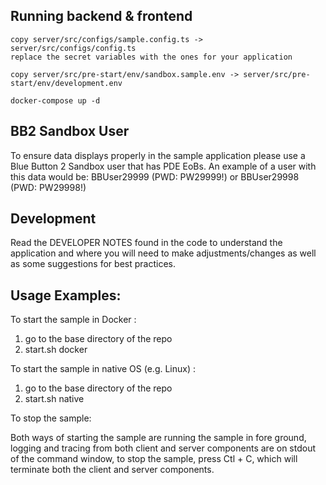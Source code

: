Running backend & frontend
---------------
    
    copy server/src/configs/sample.config.ts -> server/src/configs/config.ts
    replace the secret variables with the ones for your application

    copy server/src/pre-start/env/sandbox.sample.env -> server/src/pre-start/env/development.env

    docker-compose up -d

BB2 Sandbox User
-----------
To ensure data displays properly in the sample application please use a 
Blue Button 2 Sandbox user that has PDE EoBs.  An example of a user with this
data would be:  BBUser29999 (PWD: PW29999!) or BBUser29998 (PWD: PW29998!)

Development
-----------
Read the DEVELOPER NOTES found in the code to understand the application
and where you will need to make adjustments/changes as well as some 
suggestions for best practices.

Usage Examples:
-----------

To start the sample in Docker :

1. go to the base directory of the repo
2. start.sh docker

To start the sample in native OS (e.g. Linux) :

1. go to the base directory of the repo
2. start.sh native

To stop the sample:

Both ways of starting the sample are running the sample in fore ground, logging and tracing from both client and server components are on stdout of the command window, to stop the sample, press Ctl + C, which will terminate both the client and server components.
